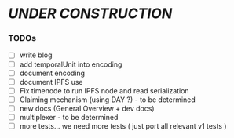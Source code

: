# _UNDER CONSTRUCTION_

### TODOs
 - [ ] write blog
 - [ ] add temporalUnit into encoding
 - [ ] document encoding
 - [ ] document IPFS use
 - [ ] Fix timenode to run IPFS node and read serialization
 - [ ] Claiming mechanism (using DAY ?) - to be determined
 - [ ] new docs (General Overview + dev docs)
 - [ ] multiplexer - to be determined
 - [ ] more tests... we need more tests ( just port all relevant v1 tests )
